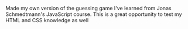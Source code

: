 Made my own version of the guessing game I've learned from Jonas Schmedtmann's JavaScript course. This is a great opportunity to test my HTML and CSS knowledge as well
